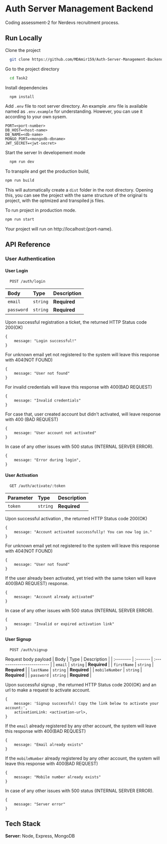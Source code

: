 # Auth Server Management Backend

Coding assessment-2 for Nerdevs recruitment process.
## Run Locally

Clone the project

```bash
  git clone https://github.com/MDAmir159/Auth-Server-Management-Backend.git
```

Go to the project directory

```bash
  cd Task2
```

Install dependencies

```bash
  npm install
```


Add `.env` file to root server directory. An example .env file is available named as `.env.example` for understanding. However, you can use it according to your own sysem.
```
PORT=<port-number>
DB_HOST=<host-name>
DB_NAME=<db-name>
MONGO_PORT=<mongodb-dbname>
JWT_SECRET=<jwt-secret>
```

Start the server
In developement mode
```bash
  npm run dev
```

To transpile and get the production build,
```bash
npm run build
```

This will automatically create a `dist` folder in the root directory. Opening this, you can see the project with the same structure of the original ts project, with the optmized and transpiled js files.

To run project in production mode.
```bash
npm run start
```

Your project will run on http://localhost:{port-name}.
## API Reference
### User Authentication
#### User Login
```http
  POST /auth/login
```

| Body | Type     | Description                |
| :-------- | :------- | :------------------------- |
| `email` | `string` | **Required** |
| `password` | `string` | **Required** |

Upon successful registration a ticket, the returned HTTP Status code 200(OK)
```
{
    message: "Login successful!"
}
```
For unknown email yet not registered to the system will leave this response with 404(NOT FOUND)
```
{
    message: "User not found"
}
```
For invalid credentials will leave this response with 400(BAD REQUEST)
```
{
    message: "Invalid credentials"
}
```
For case that, user created account but didn't activated, will leave response with 400 (BAD REQUEST)
```
{
    message: "User account not activated"
}
```

In case of any other issues with 500 status (INTERNAL SERVER ERROR).
```
{
    message: "Error during login",
}
```


#### User Activation
```http
  GET /auth/activate/:token
```

| Parameter | Type     | Description                |
| :-------- | :------- | :------------------------- |
| `token` | `string` | **Required** |

Upon successful activation , the returned HTTP Status code 200(OK)
```
{
    message: "Account activated successfully! You can now log in."
}
```
For unknown email yet not registered to the system will leave this response with 404(NOT FOUND)
```
{
    message: "User not found"
}
```
If the user already been activated, yet tried with the same token will leave 400(BAD REQUEST) response.
```
{
    message: "Account already activated"
}
```

In case of any other issues with 500 status (INTERNAL SERVER ERROR).
```
{
    message: "Invalid or expired activation link"
}
```

#### User Signup
```http
  POST /auth/signup
```
Request body payload
| Body | Type     | Description                |
| :-------- | :------- | :------------------------- |
| `email` | `string` | **Required** |
| `firstName` | `string` | **Required** |
| `lastName` | `string` | **Required** |
| `mobileNumber` | `string` | **Required** |
| `password` | `string` | **Required** |

Upon successful signup , the returned HTTP Status code 200(OK) and an url to make a request to activate account.
```
{
    message: 'Signup successful! Copy the link below to activate your account:',
    activationLink: <activation-url>,
}
```
If the `email` already registered by any other account, the system will leave this response with 400(BAD REQUEST)
```
{
    message: "Email already exists"
}
```
If the  `mobileNumber` already registered by any other account, the system will leave this response with 400(BAD REQUEST)
```
{
    message: "Mobile number already exists"
}
```

In case of any other issues with 500 status (INTERNAL SERVER ERROR).
```
{
    message: "Server error"
}
```

## Tech Stack

**Server:** Node, Express, MongoDB
